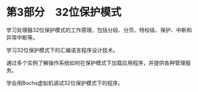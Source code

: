   

# 第3部分　32位保护模式

学习处理器32位保护模式的工作原理，包括分段、分页、特权级、保护、中断和异常中断等。

学习32位保护模式下的汇编语言程序设计技术。

通过多个实例了解操作系统如何在保护模式下加载应用程序，并提供各种管理服务。

学会用Bochs虚拟机调试32位保护模式下的程序。
